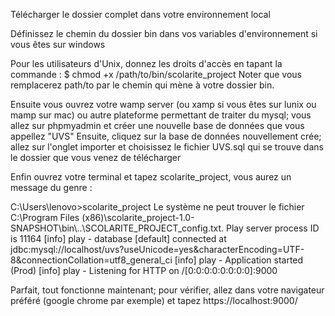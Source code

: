 Télécharger le dossier complet dans votre environnement local

Définissez le chemin du dossier bin dans vos variables d'environnement si vous êtes sur windows

Pour les utilisateurs d'Unix, donnez les droits d'accès en tapant la commande : $ chmod +x /path/to/bin/scolarite_project
Noter que vous remplacerez path/to par le chemin qui mène à votre dossier bin.

Ensuite vous ouvrez votre wamp server (ou xamp si vous êtes sur lunix ou mamp sur mac) ou autre plateforme permettant de traiter du mysql; 
vous allez sur phpmyadmin et créer une nouvelle base de données que vous appellez "UVS"
Ensuite, cliquez sur la base de données nouvellement crée; allez sur l'onglet importer et choisissez le fichier UVS.sql qui 
se trouve dans le dossier que vous venez de télécharger

Enfin ouvrez votre terminal et tapez scolarite_project, vous aurez un message du genre :

C:\Users\lenovo>scolarite_project
Le système ne peut trouver le fichier C:\Program Files (x86)\scolarite_project-1.0-SNAPSHOT\bin\\\..\SCOLARITE_PROJECT_config.txt.
Play server process ID is 11164
[info] play - database [default] connected at jdbc:mysql://localhost/uvs?useUnicode=yes&characterEncoding=UTF-8&connectionCollation=utf8_general_ci
[info] play - Application started (Prod)
[info] play - Listening for HTTP on /[0:0:0:0:0:0:0:0]:9000

Parfait, tout fonctionne maintenant; pour vérifier, allez dans votre navigateur préféré (google chrome par exemple) et tapez https://localhost:9000/
